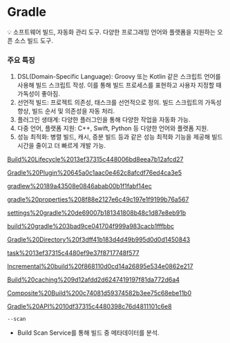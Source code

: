 # Gradle

<aside>
💡 소프트웨어 빌드, 자동화 관리 도구.
다양한 프로그래밍 언어와 플랫폼을 지원하는 오픈 소스 빌드 도구.

</aside>

### **주요 특징**

1. DSL(Domain-Specific Language): Groovy 또는 Kotlin 같은 스크립트 언어를 사용해 빌드 스크립트 작성. 이를 통해 빌드 프로세스를 표현하고 사용자 지정할 때 가독성이 좋아짐.
2. 선언적 빌드: 프로젝트 의존성, 태스크를 선언적으로 정의. 빌드 스크립트의 가독성 향상, 빌드 순서 및 의존성을 자동 처리.
3. 플러그인 생태계: 다양한 플러그인을 통해 다양한 작업을 자동화 가능.
4. 다중 언어, 플랫폼 지원: C++, Swift, Python 등 다양한 언어와 플랫폼 지원.
5. 성능 최적화: 병렬 빌드, 캐시, 증분 빌드 등과 같은 성능 최적화 기능을 제공해 빌드 시간을 줄이고 더 빠르게 개발 가능.

[Build%20Lifecycle%2013ef37315c448006bd8eea7b12afcd27](Build%20Lifecycle%2013ef37315c448006bd8eea7b12afcd27)

[Gradle%20Plugin%20645a0c1aac0e462c8afcdf76ed4ca3e5](Gradle%20Plugin%20645a0c1aac0e462c8afcdf76ed4ca3e5)

[gradlew%20189a43508e0846abab00b1f1fabf14ec](gradlew%20189a43508e0846abab00b1f1fabf14ec)

[gradle%20properties%208f88e2127e6c49c197e1f9199b76a567](gradle%20properties%208f88e2127e6c49c197e1f9199b76a567)

[settings%20gradle%20de69007b181341808b48c1d87e8eb91b](settings%20gradle%20de69007b181341808b48c1d87e8eb91b)

[build%20gradle%203bad9ce041704f999a983cacb1fffbbc](build%20gradle%203bad9ce041704f999a983cacb1fffbbc)

[Gradle%20Directory%20f3dff41b183d4d49b995d0d0d1450843](Gradle%20Directory%20f3dff41b183d4d49b995d0d0d1450843)

[task%2013ef37315c4480ef9e37f8717748f577](task%2013ef37315c4480ef9e37f8717748f577)

[Incremental%20build%20f868110d0cd14a26895e534e0862e217](Incremental%20build%20f868110d0cd14a26895e534e0862e217)

[Build%20caching%209d12afdd2d6247419197f81da772d6a4](Build%20caching%209d12afdd2d6247419197f81da772d6a4)

[Composite%20Build%200c74081d59374582b3ee75c68ebe11b0](Composite%20Build%200c74081d59374582b3ee75c68ebe11b0)

[Gradle%20API%2010df37315c4480398c76d4811101c6e8](Gradle%20API%2010df37315c4480398c76d4811101c6e8)

`--scan` 

- Build Scan Service를 통해 빌드 중 메타데이터를 분석.